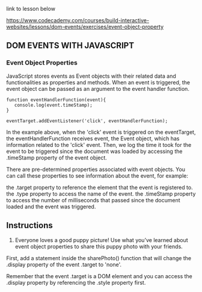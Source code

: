 link to lesson below

https://www.codecademy.com/courses/build-interactive-websites/lessons/dom-events/exercises/event-object-property

## DOM EVENTS WITH JAVASCRIPT

### Event Object Properties

JavaScript stores events as Event objects with their related data and functionalities as properties and methods. When an event is triggered, the event object can be passed as an argument to the event handler function.

```JS
function eventHandlerFunction(event){
   console.log(event.timeStamp);
}

eventTarget.addEventListener('click', eventHandlerFunction);
```

In the example above, when the 'click' event is triggered on the eventTarget, the eventHandlerFunction receives event, the Event object, which has information related to the 'click' event. Then, we log the time it took for the event to be triggered since the document was loaded by accessing the .timeStamp property of the event object.

There are pre-determined properties associated with event objects. You can call these properties to see information about the event, for example:

the .target property to reference the element that the event is registered to.
the .type property to access the name of the event.
the .timeStamp property to access the number of milliseconds that passed since the document loaded and the event was triggered.

## Instructions

1. Everyone loves a good puppy picture! Use what you’ve learned about event object properties to share this puppy photo with your friends.

First, add a statement inside the sharePhoto() function that will change the .display property of the event .target to 'none'.

Remember that the event .target is a DOM element and you can access the .display property by referencing the .style property first.
